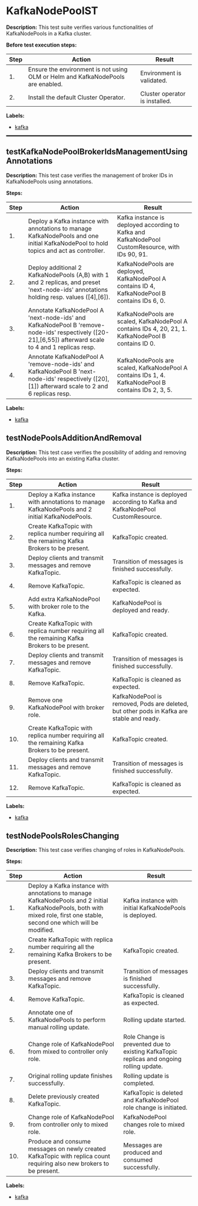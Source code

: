# KafkaNodePoolST

**Description:** This test suite verifies various functionalities of KafkaNodePools in a Kafka cluster.

**Before test execution steps:**

| Step | Action | Result |
| - | - | - |
| 1. | Ensure the environment is not using OLM or Helm and KafkaNodePools are enabled. | Environment is validated. |
| 2. | Install the default Cluster Operator. | Cluster operator is installed. |

**Labels:**

* [kafka](labels/kafka.md)

<hr style="border:1px solid">

## testKafkaNodePoolBrokerIdsManagementUsingAnnotations

**Description:** This test case verifies the management of broker IDs in KafkaNodePools using annotations.

**Steps:**

| Step | Action | Result |
| - | - | - |
| 1. | Deploy a Kafka instance with annotations to manage KafkaNodePools and one initial KafkaNodePool to hold topics and act as controller. | Kafka instance is deployed according to Kafka and KafkaNodePool CustomResource, with IDs 90, 91. |
| 2. | Deploy additional 2 KafkaNodePools (A,B) with 1 and 2 replicas, and preset 'next-node-ids' annotations holding resp. values ([4],[6]). | KafkaNodePools are deployed, KafkaNodePool A contains ID 4, KafkaNodePool B contains IDs 6, 0. |
| 3. | Annotate KafkaNodePool A 'next-node-ids' and KafkaNodePool B 'remove-node-ids' respectively ([20-21],[6,55]) afterward scale to 4 and 1 replicas resp. | KafkaNodePools are scaled, KafkaNodePool A contains IDs 4, 20, 21, 1. KafkaNodePool B contains ID 0. |
| 4. | Annotate KafkaNodePool A 'remove-node-ids' and KafkaNodePool B 'next-node-ids' respectively ([20],[1]) afterward scale to 2 and 6 replicas resp. | KafkaNodePools are scaled, KafkaNodePool A contains IDs 1, 4. KafkaNodePool B contains IDs 2, 3, 5. |

**Labels:**

* [kafka](labels/kafka.md)


## testNodePoolsAdditionAndRemoval

**Description:** This test case verifies the possibility of adding and removing KafkaNodePools into an existing Kafka cluster.

**Steps:**

| Step | Action | Result |
| - | - | - |
| 1. | Deploy a Kafka instance with annotations to manage KafkaNodePools and 2 initial KafkaNodePools. | Kafka instance is deployed according to Kafka and KafkaNodePool CustomResource. |
| 2. | Create KafkaTopic with replica number requiring all the remaining Kafka Brokers to be present. | KafkaTopic created. |
| 3. | Deploy clients and transmit messages and remove KafkaTopic. | Transition of messages is finished successfully. |
| 4. | Remove KafkaTopic. | KafkaTopic is cleaned as expected. |
| 5. | Add extra KafkaNodePool with broker role to the Kafka. | KafkaNodePool is deployed and ready. |
| 6. | Create KafkaTopic with replica number requiring all the remaining Kafka Brokers to be present. | KafkaTopic created. |
| 7. | Deploy clients and transmit messages and remove KafkaTopic. | Transition of messages is finished successfully. |
| 8. | Remove KafkaTopic. | KafkaTopic is cleaned as expected. |
| 9. | Remove one KafkaNodePool with broker role. | KafkaNodePool is removed, Pods are deleted, but other pods in Kafka are stable and ready. |
| 10. | Create KafkaTopic with replica number requiring all the remaining Kafka Brokers to be present. | KafkaTopic created. |
| 11. | Deploy clients and transmit messages and remove KafkaTopic. | Transition of messages is finished successfully. |
| 12. | Remove KafkaTopic. | KafkaTopic is cleaned as expected. |

**Labels:**

* [kafka](labels/kafka.md)


## testNodePoolsRolesChanging

**Description:** This test case verifies changing of roles in KafkaNodePools.

**Steps:**

| Step | Action | Result |
| - | - | - |
| 1. | Deploy a Kafka instance with annotations to manage KafkaNodePools and 2 initial KafkaNodePools, both with mixed role, first one stable, second one which will be modified. | Kafka instance with initial KafkaNodePools is deployed. |
| 2. | Create KafkaTopic with replica number requiring all the remaining Kafka Brokers to be present. | KafkaTopic created. |
| 3. | Deploy clients and transmit messages and remove KafkaTopic. | Transition of messages is finished successfully. |
| 4. | Remove KafkaTopic. | KafkaTopic is cleaned as expected. |
| 5. | Annotate one of KafkaNodePools to perform manual rolling update. | Rolling update started. |
| 6. | Change role of KafkaNodePool from mixed to controller only role. | Role Change is prevented due to existing KafkaTopic replicas and ongoing rolling update. |
| 7. | Original rolling update finishes successfully. | Rolling update is completed. |
| 8. | Delete previously created KafkaTopic. | KafkaTopic is deleted and KafkaNodePool role change is initiated. |
| 9. | Change role of KafkaNodePool from controller only to mixed role. | KafkaNodePool changes role to mixed role. |
| 10. | Produce and consume messages on newly created KafkaTopic with replica count requiring also new brokers to be present. | Messages are produced and consumed successfully. |

**Labels:**

* [kafka](labels/kafka.md)

